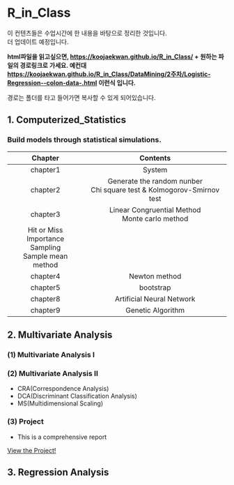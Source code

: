 # R_in_Class 

이 컨텐츠들은 수업시간에 한 내용을 바탕으로 정리한 것입니다.  
더 업데이트 예정입니다.  

**html파일을 읽고싶으면,   https://koojaekwan.github.io/R_in_Class/ + 원하는 파일의 경로링크로 가세요. 
예컨대 https://koojaekwan.github.io/R_in_Class/DataMining/2주차/Logistic-Regression--colon-data-.html 이런식 입니다.**  

경로는 폴더를 타고 들어가면 복사할 수 있게 되어있습니다.  

## 1. Computerized_Statistics  
### Build models through statistical simulations.  

|Chapter|Contents|
|:---:|:---:|
|chapter1| System|
|chapter2| Generate the random nunber <br /> Chi square test & Kolmogorov-Smirnov test|
|chapter3| Linear Congruential Method <br /> Monte carlo method <br />
Hit or Miss <br /> Importance Sampling <br /> Sample mean method|
|chapter4| Newton method|
|chapter5| bootstrap|
|chapter8| Artificial Neural Network|
|chapter9| Genetic Algorithm|


## 2. Multivariate Analysis  
### (1) Multivariate Analysis Ⅰ  
### (2) Multivariate Analysis Ⅱ  
- CRA(Correspondence Analysis)  
- DCA(Discriminant Classification Analysis)  
- MS(Multidimensional Scaling)  

### (3) Project  
- This is a comprehensive report  

[View the Project!](https://koojaekwan.github.io/multivariate_proj/project.html)  


## 3. Regression Analysis
